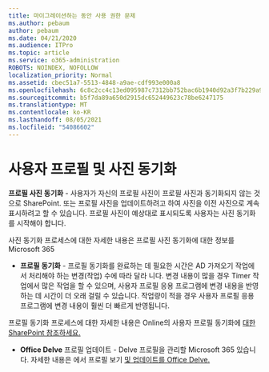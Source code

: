 ```yaml
---
title: 마이그레이션하는 동안 사용 권한 문제
ms.author: pebaum
author: pebaum
ms.date: 04/21/2020
ms.audience: ITPro
ms.topic: article
ms.service: o365-administration
ROBOTS: NOINDEX, NOFOLLOW
localization_priority: Normal
ms.assetid: cbec51a7-5513-4848-a9ae-cdf993e000a8
ms.openlocfilehash: 6c8c2cc4c13ed095987c7312bb752bac6b1940d92a3f7b229a99787273cb4883
ms.sourcegitcommit: b5f7da89a650d2915dc652449623c78be6247175
ms.translationtype: MT
ms.contentlocale: ko-KR
ms.lasthandoff: 08/05/2021
ms.locfileid: "54086602"
---
```

# <a name="user-profile-and-photo-synchronization"></a>사용자 프로필 및 사진 동기화

 **프로필 사진 동기화** - 사용자가 자신의 프로필 사진이 프로필 사진과 동기화되지 않는 것으로 SharePoint. 또는 프로필 사진을 업데이트하려고 하여 사진을 이전 사진으로 계속 표시하려고 할 수 있습니다. 프로필 사진이 예상대로 표시되도록 사용자는 사진 동기화를 시작해야 합니다. 
  
사진 동기화 프로세스에 대한 자세한 [](https://go.microsoft.com/fwlink/?linkid=2022634) 내용은 프로필 사진 동기화에 대한 정보를 Microsoft 365
  
- **프로필 동기화** - 프로필 동기화를 완료하는 데 필요한 시간은 AD 가져오기 작업에서 처리해야 하는 변경(작업) 수에 따라 달라 니다. 변경 내용이 많을 경우 Timer 작업에서 많은 작업을 할 수 있으며, 사용자 프로필 응용 프로그램에 변경 내용을 반영하는 데 시간이 더 오래 걸릴 수 있습니다. 작업량이 적을 경우 사용자 프로필 응용 프로그램에 변경 내용이 훨씬 더 빠르게 반영됩니다. 
  
프로필 동기화 프로세스에 대한 자세한 내용은 Online의 사용자 프로필 동기화에 [대한 SharePoint 참조하세요.](https://go.microsoft.com/fwlink/?linkid=2022639)
    
- **Office Delve** 프로필 업데이트 - Delve 프로필을 관리할 Microsoft 365 있습니다. 자세한 내용은 에서 프로필 보기 [및 업데이트를 Office Delve.](https://support.office.com/article/View-and-update-your-profile-in-Office-Delve-4e84343b-eedf-45a1-aeb9-8627ccca14ba)
    

